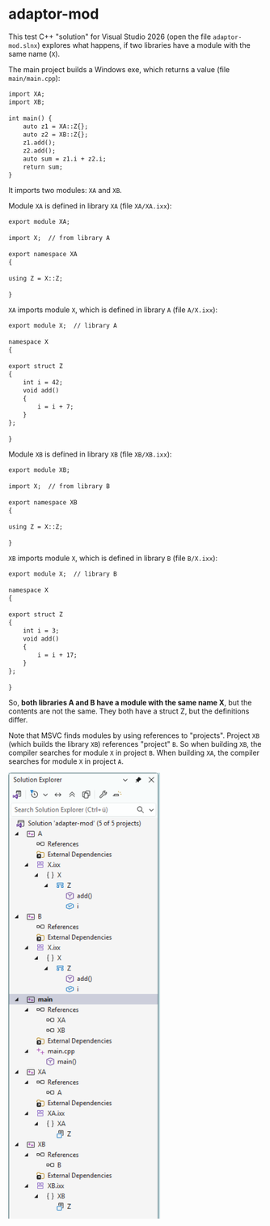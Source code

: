 # adaptor-mod

This test C++ "solution" for Visual Studio 2026 (open the file `adaptor-mod.slnx`) explores
what happens, if two libraries have a module with the same name (`X`).

The main project builds a Windows exe, which returns a value (file `main/main.cpp`):

    import XA;
    import XB;

    int main() {
        auto z1 = XA::Z{};
        auto z2 = XB::Z{};
        z1.add();
        z2.add();
        auto sum = z1.i + z2.i;
        return sum;
    }

It imports two modules: `XA` and `XB`.

Module `XA` is defined in library `XA` (file `XA/XA.ixx`):

    export module XA;

    import X;  // from library A

    export namespace XA
    {

    using Z = X::Z;

    }

`XA` imports module `X`, which is defined in library `A` (file `A/X.ixx`):

    export module X;  // library A

    namespace X
    {

    export struct Z
    {
        int i = 42;
        void add()
        {
            i = i + 7;
        }
    };

    }


Module `XB` is defined in library `XB` (file `XB/XB.ixx`):

    export module XB;

    import X;  // from library B

    export namespace XB
    {

    using Z = X::Z;

    }

`XB` imports module `X`, which is defined in library `B` (file `B/X.ixx`):

    export module X;  // library B

    namespace X
    {

    export struct Z
    {
        int i = 3;
        void add()
        {
            i = i + 17;
        }
    };

    }

So, **both libraries A and B have a module with the same name X**, but the contents
are not the same. They both have a struct Z, but the definitions differ.

Note that MSVC finds modules by using references to "projects". Project `XB` (which
builds the library `XB`) references "project" `B`. So when building `XB`, the compiler
searches for module `X` in project `B`. When building `XA`, the compiler searches for
module `X` in project `A`.

<img src="/assets/solution-screenshot.png" alt="Solution screenshot" width="300"/>

